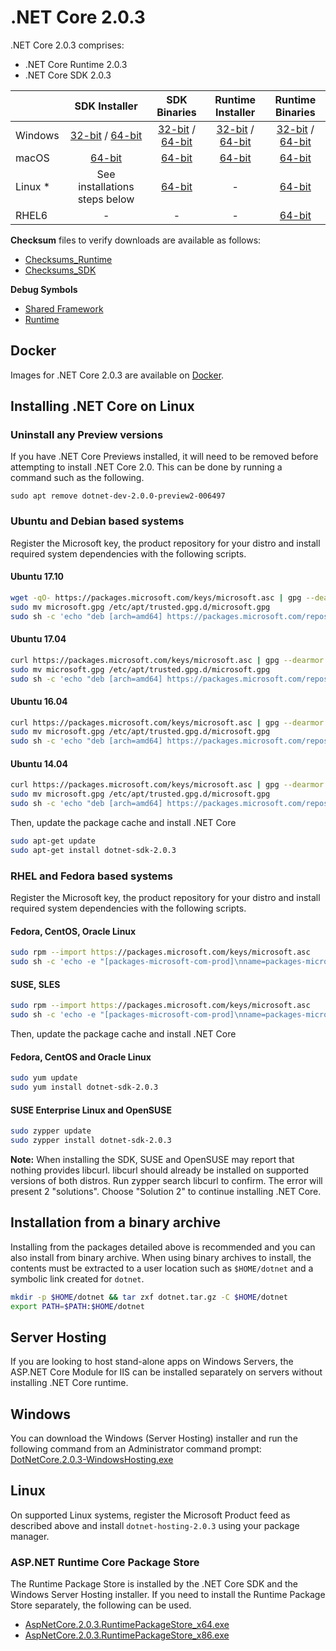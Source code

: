 # .NET Core 2.0.3

.NET Core 2.0.3 comprises:

* .NET Core Runtime 2.0.3
* .NET Core SDK 2.0.3

|         | SDK Installer                                         | SDK Binaries                                                         | Runtime Installer                                                  | Runtime Binaries                                                   |
| ------- | :---------------------------------------------------: | :-------------------------------------------------------------------:| :----------------------------------------------------------------: | :----------------------------------------------------------------: |
| Windows | [32-bit](https://download.microsoft.com/download/D/7/2/D725E47F-A4F1-4285-8935-A91AE2FCC06A/dotnet-sdk-2.0.3-win-x86.exe) / [64-bit](https://download.microsoft.com/download/D/7/2/D725E47F-A4F1-4285-8935-A91AE2FCC06A/dotnet-sdk-2.0.3-win-x64.exe)  | [32-bit](https://download.microsoft.com/download/D/7/2/D725E47F-A4F1-4285-8935-A91AE2FCC06A/dotnet-sdk-2.0.3-win-x86.zip) / [64-bit](https://download.microsoft.com/download/D/7/2/D725E47F-A4F1-4285-8935-A91AE2FCC06A/dotnet-sdk-2.0.3-win-x64.zip) | [32-bit](https://download.microsoft.com/download/5/C/1/5C190037-632B-443D-842D-39085F02E1E8/dotnet-runtime-2.0.3-win-x86.exe) / [64-bit](https://download.microsoft.com/download/5/C/1/5C190037-632B-443D-842D-39085F02E1E8/dotnet-runtime-2.0.3-win-x64.exe) | [32-bit](https://download.microsoft.com/download/5/C/1/5C190037-632B-443D-842D-39085F02E1E8/dotnet-runtime-2.0.3-win-x86.zip) / [64-bit](https://download.microsoft.com/download/5/C/1/5C190037-632B-443D-842D-39085F02E1E8/dotnet-runtime-2.0.3-win-x64.zip) |
| macOS   | [64-bit](https://download.microsoft.com/download/D/7/2/D725E47F-A4F1-4285-8935-A91AE2FCC06A/dotnet-sdk-2.0.3-osx-x64.pkg)  | [64-bit](https://download.microsoft.com/download/D/7/2/D725E47F-A4F1-4285-8935-A91AE2FCC06A/dotnet-sdk-2.0.3-osx-x64.tar.gz)| [64-bit](https://download.microsoft.com/download/5/C/1/5C190037-632B-443D-842D-39085F02E1E8/dotnet-runtime-2.0.3-osx-x64.pkg)      | [64-bit](https://download.microsoft.com/download/5/C/1/5C190037-632B-443D-842D-39085F02E1E8/dotnet-runtime-2.0.3-osx-x64.tar.gz)   |
| Linux * | See installations steps below                         | [64-bit](https://download.microsoft.com/download/D/7/2/D725E47F-A4F1-4285-8935-A91AE2FCC06A/dotnet-sdk-2.0.3-linux-x64.tar.gz)     | -                                                                  | [64-bit](https://download.microsoft.com/download/5/C/1/5C190037-632B-443D-842D-39085F02E1E8/dotnet-runtime-2.0.3-linux-x64.tar.gz) |
| RHEL6   | -                                         | -                                                        | -                                                 | [64-bit](http://download.microsoft.com/download/5/C/1/5C190037-632B-443D-842D-39085F02E1E8/dotnet-runtime-2.0.3-rhel.6-x64.tar.gz) |
**Checksum** files to verify downloads are available as follows:
* [Checksums_Runtime](https://dotnetcli.blob.core.windows.net/dotnet/checksums/2.0.3-runtime-sha.txt)
* [Checksums_SDK](https://dotnetcli.blob.core.windows.net/dotnet/checksums/2.0.3-sdk-sha.txt)

**Debug Symbols**
* [Shared Framework](https://download.microsoft.com/download/5/C/1/5C190037-632B-443D-842D-39085F02E1E8/corefx-2.0.3-symbols.zip)
* [Runtime](https://download.microsoft.com/download/5/C/1/5C190037-632B-443D-842D-39085F02E1E8/coreclr-2.0.3-symbols.zip)

## Docker

Images for .NET Core 2.0.3 are available on [Docker](https://hub.docker.com/r/microsoft/dotnet/).
## Installing .NET Core on Linux

### Uninstall any Preview versions

If you have .NET Core Previews installed, it will need to be removed before attempting to install .NET Core 2.0. This can be done by running a command such as the following.

`sudo apt remove dotnet-dev-2.0.0-preview2-006497`

### Ubuntu and Debian based systems

Register the Microsoft key, the product repository for your distro and install required system dependencies with the following scripts.

#### Ubuntu 17.10

```bash
wget -qO- https://packages.microsoft.com/keys/microsoft.asc | gpg --dearmor > microsoft.gpg
sudo mv microsoft.gpg /etc/apt/trusted.gpg.d/microsoft.gpg
sudo sh -c 'echo "deb [arch=amd64] https://packages.microsoft.com/repos/microsoft-ubuntu-artful-prod artful main" > /etc/apt/sources.list.d/dotnetdev.list'
```

#### Ubuntu 17.04

```bash
curl https://packages.microsoft.com/keys/microsoft.asc | gpg --dearmor > microsoft.gpg
sudo mv microsoft.gpg /etc/apt/trusted.gpg.d/microsoft.gpg
sudo sh -c 'echo "deb [arch=amd64] https://packages.microsoft.com/repos/microsoft-ubuntu-zesty-prod zesty main" > /etc/apt/sources.list.d/dotnetdev.list'
```

#### Ubuntu 16.04

```bash
curl https://packages.microsoft.com/keys/microsoft.asc | gpg --dearmor > microsoft.gpg
sudo mv microsoft.gpg /etc/apt/trusted.gpg.d/microsoft.gpg
sudo sh -c 'echo "deb [arch=amd64] https://packages.microsoft.com/repos/microsoft-ubuntu-xenial-prod xenial main" > /etc/apt/sources.list.d/dotnetdev.list'
```
#### Ubuntu 14.04

```bash
curl https://packages.microsoft.com/keys/microsoft.asc | gpg --dearmor > microsoft.gpg
sudo mv microsoft.gpg /etc/apt/trusted.gpg.d/microsoft.gpg
sudo sh -c 'echo "deb [arch=amd64] https://packages.microsoft.com/repos/microsoft-ubuntu-trusty-prod trusty main" > /etc/apt/sources.list.d/dotnetdev.list'
```

Then, update the package cache and install .NET Core

```bash
sudo apt-get update
sudo apt-get install dotnet-sdk-2.0.3
```

### RHEL and Fedora based systems

Register the Microsoft key, the product repository for your distro and install required system dependencies with the following scripts.

#### Fedora, CentOS, Oracle Linux

```bash
sudo rpm --import https://packages.microsoft.com/keys/microsoft.asc
sudo sh -c 'echo -e "[packages-microsoft-com-prod]\nname=packages-microsoft-com-prod\nbaseurl=https://packages.microsoft.com/yumrepos/microsoft-rhel7.3-prod\nenabled=1\ngpgcheck=1\ngpgkey=https://packages.microsoft.com/keys/microsoft.asc" > /etc/yum.repos.d/dotnetdev.repo'
```

#### SUSE, SLES

```bash
sudo rpm --import https://packages.microsoft.com/keys/microsoft.asc
sudo sh -c 'echo -e "[packages-microsoft-com-prod]\nname=packages-microsoft-com-prod\nbaseurl=https://packages.microsoft.com/yumrepos/microsoft-rhel7.3-prod\nenabled=1\ngpgcheck=1\ngpgkey=https://packages.microsoft.com/keys/microsoft.asc" > /etc/zypp/repos.d/dotnetdev.repo'
```

Then, update the package cache and install .NET Core

#### Fedora, CentOS and Oracle Linux

```bash
sudo yum update
sudo yum install dotnet-sdk-2.0.3
```

#### SUSE Enterprise Linux and OpenSUSE

```bash
sudo zypper update
sudo zypper install dotnet-sdk-2.0.3
```

**Note:** When installing the SDK, SUSE and OpenSUSE may report that nothing provides libcurl. libcurl should already be installed on supported versions of both distros. Run zypper search libcurl to confirm. The error will present 2 "solutions". Choose "Solution 2" to continue installing .NET Core.

## Installation from a binary archive

Installing from the packages detailed above is recommended and you can also install from binary archive. When using binary archives to install, the contents must be extracted to a user location such as `$HOME/dotnet` and a symbolic link created for `dotnet`.

```bash
mkdir -p $HOME/dotnet && tar zxf dotnet.tar.gz -C $HOME/dotnet
export PATH=$PATH:$HOME/dotnet
```

## Server Hosting

If you are looking to host stand-alone apps on Windows Servers, the ASP.NET Core Module for IIS can be installed separately on servers without installing .NET Core runtime.

## Windows

You can download the Windows (Server Hosting) installer and run the following command from an Administrator command prompt:
[DotNetCore.2.0.3-WindowsHosting.exe](https://download.microsoft.com/download/5/C/1/5C190037-632B-443D-842D-39085F02E1E8/DotNetCore.2.0.3-WindowsHosting.exe)

## Linux

On supported Linux systems, register the Microsoft Product feed as described above and install `dotnet-hosting-2.0.3` using your package manager.

### ASP.NET Runtime Core Package Store

The Runtime Package Store is installed by the .NET Core SDK and the Windows Server Hosting installer. If you need to install the Runtime Package Store separately, the following can be used.

* [AspNetCore.2.0.3.RuntimePackageStore_x64.exe](https://download.microsoft.com/download/5/C/1/5C190037-632B-443D-842D-39085F02E1E8/AspNetCore.2.0.3.RuntimePackageStore_x64.exe)
* [AspNetCore.2.0.3.RuntimePackageStore_x86.exe](https://download.microsoft.com/download/5/C/1/5C190037-632B-443D-842D-39085F02E1E8/AspNetCore.2.0.3.RuntimePackageStore_x86.exe)
